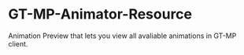 # GT-MP-Animator-Resource
Animation Preview that lets you view all avaliable animations in GT-MP client.
